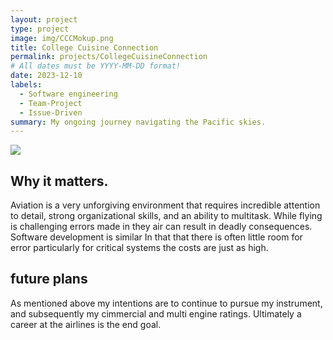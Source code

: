 ```yaml
---
layout: project
type: project
image: img/CCCMokup.png
title: College Cuisine Connection
permalink: projects/CollegeCuisineConnection
# All dates must be YYYY-MM-DD format!
date: 2023-12-10
labels:
  - Software engineering
  - Team-Project
  - Issue-Driven 
summary: My ongoing journey navigating the Pacific skies.
---
```

<img class="img-fluid" src="https://es6-enthusiasts.github.io/images/tutorial/home.png">


## Why it matters.

Aviation is a very unforgiving environment that requires incredible attention to detail, strong organizational skills, and an ability to multitask. While flying is challenging errors made in they air can result in deadly consequences. Software development is similar In that that there is often little room for error particularly for critical systems the costs are just as high.

## future plans

As mentioned above my intentions are to continue to pursue my instrument, and subsequently my cimmercial and multi engine ratings. Ultimately a career at the airlines is the end goal.
